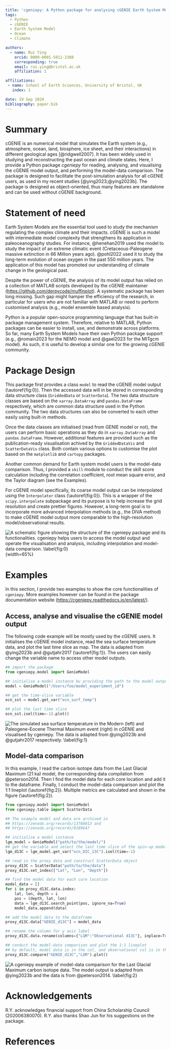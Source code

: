 ```yaml
---
title: 'cgeniepy: A Python package for analysing cGENIE Earth System Model output'
tags:
  - Python
  - cGENIE
  - Earth System Model
  - Ocean
  - Climate

authors:
  - name: Rui Ying
    orcid: 0000-0001-5811-2388
    corresponding: true
    email: rui.ying@bristol.ac.uk
    affiliation: 1

affiliations:
 - name: School of Earth Sciences, University of Bristol, UK
   index: 1  

date: 19 Sep 2024
bibliography: paper.bib
---
```


# Summary

cGENIE is an numerical model that simulates the Earth system (e.g., atmosphere, ocean, land, biosphere, ice sheet, and their interactions) in different geological ages [@ridgwell2007]. It has been widely used in studying and reconstructing the past ocean and climate states. Here, I provide a Python package *cgeniepy* for reading, analysing, and visualising the cGENIE model output, and performing the model-data comparison. The package is designed to facilitate the post-simulation analysis for all cGENIE users, as used in my recent studies [@ying2023;@ying2023b]. The package is designed as object-oriented, thus many features are standalone and can be used without cGENIE background.

# Statement of need
Earth System Models are the essential tool used to study the mechanism regulating the complex climate and their impacts. cGENIE is such a model with intermediate model complexity that strengthens its application in paleoceanography studies. For instance, @henehan2019 used the model to study the impact of an extreme climatic event (Cretaceous-Paleogene massive extinction in 66 Million years ago). @pohl2022 used it to study the long-term evolution of ocean oxygen in the past 550 million years. The application of this model has promoted our understanding of climate change in the geological past.

Despite the power of cGENIE, the analysis of its model output has relied on a collection of MATLAB scripts developed by the cGENIE maintainer (https://github.com/derpycode/muffinplot). A systematic package has been long missing. Such gap might hamper the efficiency of the research, in particular for users who are not familiar with MATLAB or need to perform customised analysis (e.g., model ensemble based analysis). 

Python is a popular open-source programming language that has built-in package management system. Therefore, relative to MATLAB, Python packages can be easier to install, use, and demonstrate across platforms. So far, many Earth System Models have their own Python package support (e.g., @romain2023 for the NEMO model and @gael2023 for the MITgcm model). As such, it is useful to develop a similar one for the growing cGENIE community.


# Package Design
This package first provides a class `model` to read the cGENIE model output (\autoref{fig:0}). Then the accessed data will in be stored in corresponding data structure class (`GriddedData` or `ScatterData`). The two data structure classes are based on the `xarray.DataArray` and `pandas.DataFrame` respectively, which are common data structure used in the Python community. The two data structures can also be converted to each other easily using built-in methods.

Once the data classes are initialised (read from GENIE model or not), the users can perform basic operations as they do in `xarray.DataArray` and `pandas.DataFrame`. However, additional features are provided such as the publication-ready visualisation achived by the `GriddedDataVis` and `ScatterDataVis` class. Both contain various options to customise the plot based on the `matplotlib` and `cartopy` packages.

Another common demand for Earth system model users is the model-data comparison. Thus, I provided a `skill` module to conduct the skill score calculation including the correlation coefficient, root mean square error, and the Taylor diagram (see the Examples).

For cGENIE model specifically, its coarse model output can be interpolated using the  `Interpolator` class (\autoref{fig:0}). This is a wrapper of the `scipy.interpolate` subpackage and its purpose is to help increase the grid resolution and create prettier figures. However, a long-term goal is to incorporate more advanced interpolation methods (e.g., the DIVA method) to make cGENIE model output more comparable to the high-resolution model/observational results.

![A schematic figure showing the structure of the `cgeniepy` package and its functionalities. `cgeniepy` helps users to access the model output and operate the visualisation and analysis, including interpolation and model-data comparison. \label{fig:0}](fig0.png){width=65%}

# Examples

In this section, I provide two examples to show the core functionalities of `cgeniepy`. More examples however can be found in the package documentation website (https://cgeniepy.readthedocs.io/en/latest/).

## Access, analyse and visualise the cGENIE model output

The following code example will be mostly used by the cGENIE users. It initialises the cGENIE model instance, read the sea surface temperature data, and plot the last time slice as map. The data is adapted from @ying2023b and @gutjahr2017 (\autoref{fig:1}). The users can easily change the variable name to access other model outputs.

```python
## import the package
from cgeniepy.model import GenieModel

## initialise a model instance bu providing the path to the model output
model = GenieModel("/Users/foo/model_experiment_id")

## get the time-slice variable
ocn_sst = model.get_var("ocn_surf_temp")

## plot the last time slice
ocn_sst.isel(time=-1).plot()
```
![The simulated sea surface temperature in the Modern (left) and Paleogene-Eocene Thermal Maximum event (right) in cGENIE and visualised by `cgeniepy`. The data is adapted from @ying2023b and @gutjahr2017 respectively. \label{fig:1}](fig1.png)

## Model-data comparison

In this example, I read the carbon isotope data from the Last Glacial Maximum (21 ka) model, the corresponding data compilation from @peterson2014. Then I find the model data for each core location and add it to the dataframe. Finally, I conduct the model-data comparison and plot the 1:1 lineplot (\autoref{fig:2}). Multiple metrics are calculated and shown in the figure (\autoref{fig:2}).

```python
from cgeniepy.model import GenieModel
from cgeniepy.table import ScatterData

## The example model and data are archived in
## https://zenodo.org/records/13786013 and
## https://zenodo.org/records/8189647

## initialise a model instance
lgm_model = GenieModel("path/to/the/model/")
## get the variable and select the last time slice of the spin-up model
lgm_d13C = lgm_model.get_var("ocn_DIC_13C").isel(time=-1)

## read in the proxy data and construct ScatterData object
proxy_d13C = ScatterData("path/to/the/data")
proxy_d13C.set_index(["Lat", "Lon", "Depth"])

## find the model data for each core location
model_data = []
for i in proxy_d13C.data.index:
    lat, lon, depth = i
    pos = (depth, lat, lon)
    data = lgm_d13C.search_point(pos, ignore_na=True)
    model_data.append(data)

## add the model data to the dataframe
proxy_d13C.data["GENIE_d13C"] = model_data

## rename the column for y axis label
proxy_d13C.data.rename(columns={"LGM":"Observational d13C"}, inplace=True)

## conduct the model-data comparison and plot the 1:1 lineplot
## by default, model data is in the col, and observational col is in the second
proxy_d13C.compare("GENIE_d13C","LGM").plot()
```

![A `cgeniepy` example of model-data comparison for the Last Glacial Maximum carbon isotope data. The model output is adapted from @ying2023b and the data is from @peterson2014. \label{fig:2}](fig2.png)

# Acknowledgements
R.Y. acknowledges financial support from China Scholarship Council (202006380070). R.Y. also thanks Shao Jun for his suggestions on the package.

# References
